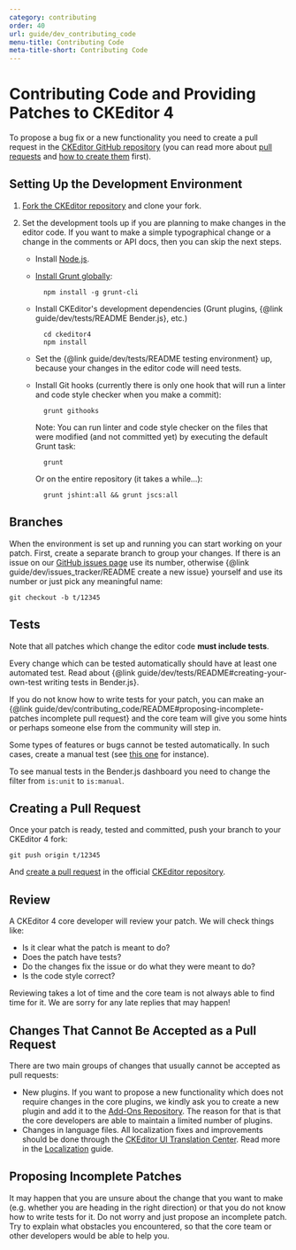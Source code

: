 ```yaml
---
category: contributing
order: 40
url: guide/dev_contributing_code
menu-title: Contributing Code
meta-title-short: Contributing Code
---
```

<!--
Copyright (c) 2003-2022, CKSource Holding sp. z o.o. All rights reserved.
For licensing, see LICENSE.md.
-->

# Contributing Code and Providing Patches to CKEditor 4

To propose a bug fix or a new functionality you need to create a pull request in the [CKEditor GitHub repository](https://github.com/ckeditor/ckeditor4) (you can read more about [pull requests](https://help.github.com/articles/using-pull-requests/) and [how to create them](https://help.github.com/articles/creating-a-pull-request/) first).

## Setting Up the Development Environment

1. [Fork the CKEditor repository](https://help.github.com/articles/fork-a-repo/) and clone your fork.
1. Set the development tools up if you are planning to make changes in the editor code. If you want to make a simple typographical change or a change in the comments or API docs, then you can skip the next steps.

	* Install [Node.js](https://nodejs.org/).
	* [Install Grunt globally](http://gruntjs.com/getting-started):

			npm install -g grunt-cli

	* Install CKEditor's development dependencies (Grunt plugins, {@link guide/dev/tests/README Bender.js}, etc.)

			cd ckeditor4
			npm install

	* Set the {@link guide/dev/tests/README testing environment} up, because your changes in the editor code will need tests.
	* Install Git hooks (currently there is only one hook that will run a linter and code style checker when you make a commit):

			grunt githooks

		Note: You can run linter and code style checker on the files that were modified (and not committed yet) by executing the default Grunt task:

			grunt

		Or on the entire repository (it takes a while...):

			grunt jshint:all && grunt jscs:all

## Branches

When the environment is set up and running you can start working on your patch. First, create a separate branch to group your changes. If there is an issue on our [GitHub issues page](https://github.com/ckeditor/ckeditor4/issues) use its number, otherwise {@link guide/dev/issues_tracker/README create a new issue} yourself and use its number or just pick any meaningful name:

	git checkout -b t/12345

## Tests

Note that all patches which change the editor code **must include tests**.

Every change which can be tested automatically should have at least one automated test. Read about {@link guide/dev/tests/README#creating-your-own-test writing tests in Bender.js}.

<info-box hint="">
 If you do not know how to write tests for your patch, you can make an {@link guide/dev/contributing_code/README#proposing-incomplete-patches incomplete pull request} and the core team will give you some hints or perhaps someone else from the community will step in.
</info-box>

Some types of features or bugs cannot be tested automatically. In such cases, create a manual test (see [this one](https://github.com/ckeditor/ckeditor4/tree/master/tests/tickets/12735) for instance).

<info-box hint="">
 To see manual tests in the Bender.js dashboard you need to change the filter from <code>is:unit</code> to <code>is:manual</code>.
</info-box>

## Creating a Pull Request

Once your patch is ready, tested and committed, push your branch to your CKEditor 4 fork:

	git push origin t/12345

And [create a pull request](https://help.github.com/articles/creating-a-pull-request/) in the official [CKEditor repository](https://github.com/ckeditor/ckeditor4).

## Review

A CKEditor 4 core developer will review your patch. We will check things like:

* Is it clear what the patch is meant to do?
* Does the patch have tests?
* Do the changes fix the issue or do what they were meant to do?
* Is the code style correct?

Reviewing takes a lot of time and the core team is not always able to find time for it. We are sorry for any late replies that may happen!

## Changes That Cannot Be Accepted as a Pull Request

There are two main groups of changes that usually cannot be accepted as pull requests:

* New plugins. If you want to propose a new functionality which does not require changes in the core plugins, we kindly ask you to create a new plugin and add it to the [Add-Ons Repository](https://ckeditor.com/cke4/addons/plugins/all). The reason for that is that the core developers are able to maintain a limited number of plugins.
* Changes in language files. All localization fixes and improvements should be done through the [CKEditor UI Translation Center](https://www.transifex.net/projects/p/ckeditor/). Read more in the [Localization](http://docs.cksource.com/CKEditor_3.x/Developers_Guide/Localization) guide.

## Proposing Incomplete Patches

It may happen that you are unsure about the change that you want to make (e.g. whether you are heading in the right direction) or that you do not know how to write tests for it. Do not worry and just propose an incomplete patch. Try to explain what obstacles you encountered, so that the core team or other developers would be able to help you.
